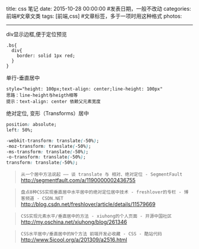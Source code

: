 title: css 笔记
date: 2015-10-28 00:00:00 #发表日期，一般不改动
categories: 前端#文章文类
tags: [前端,css] #文章标签，多于一项时用这种格式
photos:

---
div显示边框,便于定位预览
```
.bs{
  div{
    border: solid 1px red;
  }
}
```
单行-垂直居中
```
style="height: 100px;text-align: center;line-height: 100px"  
思路：line-height与heigth相等
提示：text-align: center 依赖父元素宽度
```

绝对定位, 变形（Transforms）居中
``` css
position: absolute;
left: 50%;

-webkit-transform: translate(-50%);
-moz-transform: translate(-50%);
-ms-transform: translate(-50%);
-o-transform: translate(-50%);
transform: translate(-50%);
```
>`从一个居中方法说起 —— 谈 translate 与 相对、绝对定位 - SegmentFault`
http://segmentfault.com/a/1190000002436755

>`盘点8种CSS实现垂直居中水平居中的绝对定位居中技术 - freshlover的专栏 - 博客频道 - CSDN.NET`
http://blog.csdn.net/freshlover/article/details/11579669

>`CSS实现元素水平/垂直居中的方法 - xiuhong的个人页面 - 开源中国社区`
http://my.oschina.net/xiuhong/blog/261346

>`CSS水平居中/垂直居中的N个方法 前端开发必收藏 - CSS - 酷站代码`
http://www.5icool.org/a/201309/a2516.html

<!-- more -->
